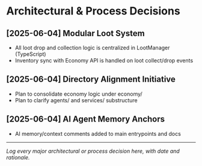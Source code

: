 # Architectural & Process Decisions

## [2025-06-04] Modular Loot System

- All loot drop and collection logic is centralized in LootManager (TypeScript)
- Inventory sync with Economy API is handled on loot collect/drop events

## [2025-06-04] Directory Alignment Initiative

- Plan to consolidate economy logic under economy/
- Plan to clarify agents/ and services/ substructure

## [2025-06-04] AI Agent Memory Anchors

- AI memory/context comments added to main entrypoints and docs

---

_Log every major architectural or process decision here, with date and rationale._
